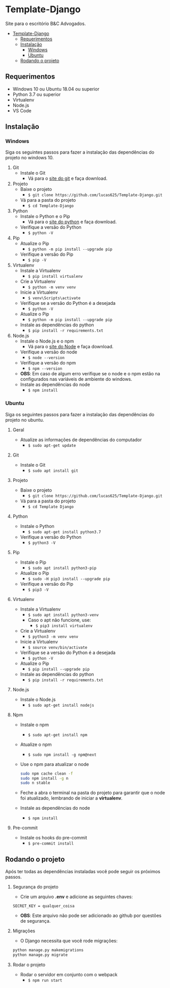 # Template-Django

Site para o escritório B&amp;C Advogados.

- [Template-Django](#template-django)
  - [Requerimentos](#requerimentos)
  - [Instalação](#instala%c3%a7%c3%a3o)
    - [Windows](#windows)
    - [Ubuntu](#ubuntu)
  - [Rodando o projeto](#rodando-o-projeto)

## Requerimentos

- Windows 10 ou Ubuntu 18.04 ou superior
- Python 3.7 ou superior
- Virtualenv
- Node.js
- VS Code

## Instalação

### Windows

Siga os seguintes passos para fazer a instalação das dependências do projeto no windows 10.

1. Git
   - Instale o Git
     - Vá para o [site do git](https://git-scm.com/download/win) e faça download.
2. Projeto
   - Baixe o projeto
     - ```$ git clone https://github.com/lucas625/Template-Django.git```
   - Vá para a pasta do projeto
     - ```$ cd Template-Django```
3. Python
   - Instale o Python e o Pip
     - Vá para o [site do python](https://www.python.org/downloads/windows/) e faça download.
   - Verifique a versão do Python
     - ```$ python -V```
4. Pip
   - Atualize o Pip
     - ```$ python -m pip install --upgrade pip```
   - Verifique a versão do Pip
     - ```$ pip -V```
5. Virtualenv
   - Instale a Virtualenv
     - ```$ pip install virtualenv```
   - Crie a Virtualenv
     - ```$ python -m venv venv```
   - Inicie a Virtualenv
     - ```$ venv\Scripts\activate```
   - Verifique se a versão do Python é a desejada
     - ```$ python -V```
   - Atualize o Pip
     - ```$ python -m pip install --upgrade pip```
   - Instale as dependências do python
     - ```$ pip install -r requirements.txt```
6. Node.js
   - Instale o Node.js e o npm
     - Vá para o [site do Node](https://nodejs.org/en/download/) e faça download.
   - Verifique a versão do node
     - ```$ node --version```
   - Verifique a versão do npm
     - ```$ npm --version```
   - **OBS**: Em caso de algum erro verifique se o node e o npm estão na configurados nas variáveis de ambiente do windows.
   - Instale as dependências do node
     - ```$ npm install```

### Ubuntu

Siga os seguintes passos para fazer a instalação das dependências do projeto no ubuntu.

1. Geral
   - Atualize as informações de dependências do computador
     - ```$ sudo apt-get update```
2. Git
   - Instale o Git
     - ```$ sudo apt install git```
3. Projeto
   - Baixe o projeto
     - ```$ git clone https://github.com/lucas625/Template-Django.git```
   - Vá para a pasta do projeto
     - ```$ cd Template Django```
4. Python
   - Instale o Python
     - ```$ sudo apt-get install python3.7```
   - Verifique a versão do Python
     - ```$ python3 -V```
5. Pip
   - Instale o Pip
     - ```$ sudo apt install python3-pip```
   - Atualize o Pip
     - ```$ sudo -H pip3 install --upgrade pip```
   - Verifique a versão do Pip
     - ```$ pip3 -V```
6. Virtualenv
   - Instale a Virtualenv
     - ```$ sudo apt install python3-venv```
     - Caso o apt não funcione, use:
       - ```$ pip3 install virtualenv```
   - Crie a Virtualenv
     - ```$ python3 -m venv venv```
   - Inicie a Virtualenv
     - ```$ source venv/bin/activate```
   - Verifique se a versão do Python é a desejada
     - ```$ python -V```
   - Atualize o Pip
     - ```$ pip install --upgrade pip```
   - Instale as dependências do python
     - ```$ pip install -r requirements.txt```
7. Node.js
   - Instale o Node.js
     - ```$ sudo apt-get install nodejs```
8. Npm
   - Instale o npm
     - ```$ sudo apt-get install npm```
   - Atualize o npm
     - ```$ sudo npm install -g npm@next```
   - Use o npm para atualizar o node

        ```sh
        sudo npm cache clean -f
        sudo npm install -g n
        sudo n stable
        ```

   - Feche a abra o terminal na pasta do projeto para garantir que o node foi atualizado, lembrando de iniciar a **virtualenv**.
   - Instale as dependências do node
     - ```$ npm install```

9. Pre-commit
   - Instale os hooks do pre-commit
     - ```$ pre-commit install```

## Rodando o projeto

Após ter todas as dependências instaladas você pode seguir os próximos passos.

1. Segurança do projeto

   - Crie um arquivo **.env** e adicione as seguintes chaves:

    ```.env
    SECRET_KEY = qualquer_coisa
    ```

    - **OBS**: Este arquivo não pode ser adicionado ao github por questões de segurança.

2. Migrações

    - O Django necessita que você rode migrações:

    ```sh
    python manage.py makemigrations
    python manage.py migrate
    ```

3. Rodar o projeto
   - Rodar o servidor em conjunto com o webpack
     - ```$ npm run start```
